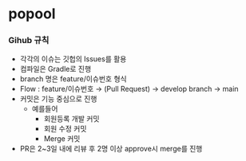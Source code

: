 # popool

### Gihub 규칙
- 각각의 이슈는 깃헙의 Issues를 활용
- 컴파일은 Gradle로 진행
- branch 명은 feature/이슈번호 형식
- Flow : feature/이슈번호 → (Pull Request) → develop branch → main
- 커밋은 기능 중심으로 진행
    - 예를들어
        - 회원등록 개발 커밋
        - 회원 수정 커밋
        - Merge 커밋
- PR은 2~3일 내에 리뷰 후 2명 이상 approve시 merge를 진행

